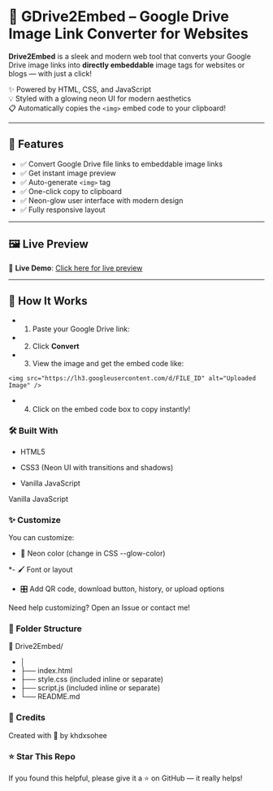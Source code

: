 # 🚀 GDrive2Embed – Google Drive Image Link Converter for Websites

**Drive2Embed** is a sleek and modern web tool that converts your Google Drive image links into **directly embeddable** image tags for websites or blogs — with just a click!

✨ Powered by HTML, CSS, and JavaScript  
💡 Styled with a glowing neon UI for modern aesthetics  
📋 Automatically copies the `<img>` embed code to your clipboard!

---

## 🎯 Features

- ✅ Convert Google Drive file links to embeddable image links
- ✅ Get instant image preview
- ✅ Auto-generate `<img>` tag
- ✅ One-click copy to clipboard
- ✅ Neon-glow user interface with modern design
- ✅ Fully responsive layout

---

## 🖼️ Live Preview


🔗 **Live Demo**: [Click here for live preview](https://khalid-randhawa.web.app/apps-projects/g-drive-lc.html)

---

## 🚀 How It Works

- 1. Paste your Google Drive link:
- 2. Click **Convert**
- 3. View the image and get the embed code like:
```
<img src="https://lh3.googleusercontent.com/d/FILE_ID" alt="Uploaded Image" />
```
- 4. Click on the embed code box to copy instantly!
### 🛠️ Built With
- HTML5

- CSS3 (Neon UI with transitions and shadows)

- Vanilla JavaScript

Vanilla JavaScript

### ✨ Customize
You can customize:

- 🎨 Neon color (change in CSS --glow-color)

*- 🖌️ Font or layout

- 🎛️ Add QR code, download button, history, or upload options

Need help customizing? Open an Issue or contact me!

### 📁 Folder Structure

📂 Drive2Embed/
- │
- ├── index.html
- ├── style.css  (included inline or separate)
- ├── script.js  (included inline or separate)
- └── README.md
### 🙌 Credits
Created with 💙 by khdxsohee

### ⭐ Star This Repo
If you found this helpful, please give it a ⭐ on GitHub — it really helps!

